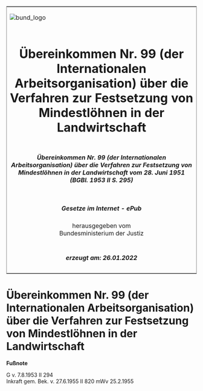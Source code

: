 <span id="DECKBLATT.html"></span>

<table border="0" frame="border" width="100%">

<tr valign="top">

<td align="left">

![bund\_logo](BfJ_2021_Web_de_de.gif)

</td>

<td align="right">

 

</td>

</tr>

<tr align="center" valign="middle">

<td colspan="2">

# Übereinkommen Nr. 99 (der Internationalen Arbeitsorganisation) über die Verfahren zur Festsetzung von Mindestlöhnen in der Landwirtschaft

</td>

</tr>

<tr align="center" valign="middle">

<td colspan="2">

##### Übereinkommen Nr. 99 (der Internationalen Arbeitsorganisation) über die Verfahren zur Festsetzung von Mindestlöhnen in der Landwirtschaft vom 28. Juni 1951 (BGBl. 1953 II S. 295)

</td>

</tr>

<tr align="center" valign="middle">

<td colspan="2">

  
  

##### Gesetze im Internet - ePub  
  
herausgegeben vom  
Bundesministerium der Justiz

</td>

</tr>

<tr align="center" valign="bottom">

<td colspan="2">

  
  

##### erzeugt am: 26.01.2022

</td>

</tr>

</table>

<span id="BJNR202950953.html"></span>

# Übereinkommen Nr. 99 (der Internationalen Arbeitsorganisation) über die Verfahren zur Festsetzung von Mindestlöhnen in der Landwirtschaft

<div>

  
**Fußnote**

<div class="jnhtml">

<div>

<div class="jurAbsatz">

G v. 7.8.1953 II 294  
Inkraft gem. Bek. v. 27.6.1955 II 820 mWv 25.2.1955

</div>

</div>

</div>

</div>
